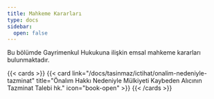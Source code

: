 ```yaml
---
title: Mahkeme Kararları
type: docs
sidebar:
  open: false
---
```


Bu bölümde Gayrimenkul Hukukuna ilişkin emsal mahkeme kararları bulunmaktadır.

{{< cards >}}
{{< card link="/docs/tasinmaz/ictihat/onalim-nedeniyle-tazminat" title="Önalım Hakkı Nedeniyle Mülkiyeti Kaybeden Alıcının Tazminat Talebi hk." icon="book-open" >}}
{{< /cards >}}
